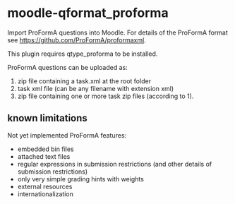 # moodle-qformat_proforma

Import ProFormA questions into Moodle. 
For details of the ProFormA format see https://github.com/ProFormA/proformaxml.

This plugin requires qtype_proforma to be installed.

ProFormA questions can be uploaded as:

1. zip file containing a task.xml at the root folder
2. task xml file (can be any filename with extension xml)
3. zip file containing one or more task zip files (according to 1). 

## known limitations

Not yet implemented ProFormA features:

- embedded bin files
- attached text files
- regular expressions in submission restrictions (and other details of submission restrictions)
- only very simple grading hints with weights 
- external resources
- internationalization
